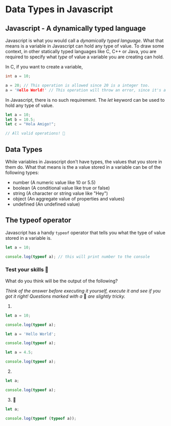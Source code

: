 # Data Types in Javascript

## Javascript - A dynamically typed language

Javascript is what you would call a *dynamically typed language*. What that means is a variable in Javascript can hold any type of value. To draw some context, in other statically typed languages like C, C++ or Java, you are required to specify what *type* of value a variable you are creating can hold.

In C, if you want to create a variable,

```C
int a = 10;

a = 20; // This operation is allowed since 20 is a integer too.
a = 'Hello World!' // This operation will throw an error, since it's a string
```

In Javascript, there is no such requirement. The *let* keyword can be used to hold any type of value.

```javascript
let a = 10;
let b = 10.5;
let c = "Hola Amigo!";

// All valid operations! 🎉
```

## Data Types

While variables in Javascript don't have types, the values that you store in them do. What that means is the a value stored in a variable can be of the following types:

- number (A numeric value like 10 or 5.5)
- boolean (A conditional value like true or false)
- string (A character or string value like "Hey")
- object (An aggregate value of properties and values)
- undefined (An undefined value)

## The typeof operator

Javascript has a handy `typeof` operator that tells you what the type of value stored in a variable is.

```javascript
let a = 10;

console.log(typeof a); // this will print number to the console
```

### Test your skills 🧠

What do you think will be the output of the following?

*Think of the answer before executing it yourself, execute it and see if you got it right! Questions marked with a* 🚀 *are slightly tricky.*

1) 

```javascript
let a = 10;

console.log(typeof a);

let a = 'Hello World';

console.log(typeof a);

let a = 4.5;

console.log(typeof a);
```


2)

```javascript
let a;

console.log(typeof a);
```

3) 🚀

```javascript
let a;

console.log(typeof (typeof a));
```